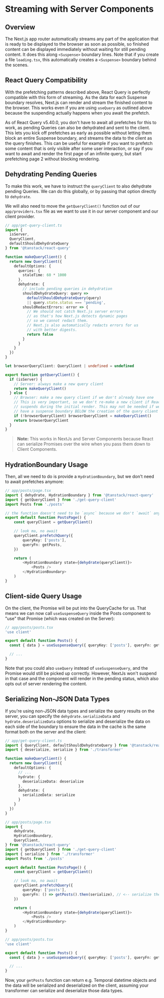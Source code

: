 # Streaming with Server Components

## Overview

The Next.js app router automatically streams any part of the application that is
ready to be displayed to the browser as soon as possible, so finished content
can be displayed immediately without waiting for still pending content. It does
this along `<Suspense>` boundary lines. Note that if you create a file
`loading.tsx`, this automatically creates a `<Suspense>` boundary behind the
scenes.

## React Query Compatibility

With the prefetching patterns described above, React Query is perfectly
compatible with this form of streaming. As the data for each Suspense boundary
resolves, Next.js can render and stream the finished content to the browser.
This works even if you are using `useQuery` as outlined above because the
suspending actually happens when you await the prefetch.

As of React Query v5.40.0, you don't have to await all prefetches for this to
work, as pending Queries can also be dehydrated and sent to the client. This
lets you kick off prefetches as early as possible without letting them block an
entire Suspense boundary, and streams the data to the client as the query
finishes. This can be useful for example if you want to prefetch some content
that is only visible after some user interaction, or say if you want to await
and render the first page of an infinite query, but start prefetching page 2
without blocking rendering.

## Dehydrating Pending Queries

To make this work, we have to instruct the `queryClient` to also dehydrate
pending Queries. We can do this globally, or by passing that option directly to
`dehydrate`.

We will also need to move the `getQueryClient()` function out of our
`app/providers.tsx` file as we want to use it in our server component and our
client provider.

```typescript
// app/get-query-client.ts
import {
  isServer,
  QueryClient,
  defaultShouldDehydrateQuery
} from '@tanstack/react-query'

function makeQueryClient() {
  return new QueryClient({
    defaultOptions: {
      queries: {
        staleTime: 60 * 1000
      },
      dehydrate: {
        // include pending queries in dehydration
        shouldDehydrateQuery: query =>
          defaultShouldDehydrateQuery(query)
          || query.state.status === 'pending',
        shouldRedactErrors: error => {
          // We should not catch Next.js server errors
          // as that's how Next.js detects dynamic pages
          // so we cannot redact them.
          // Next.js also automatically redacts errors for us
          // with better digests.
          return false
        }
      }
    }
  })
}

let browserQueryClient: QueryClient | undefined = undefined

export function getQueryClient() {
  if (isServer) {
    // Server: always make a new query client
    return makeQueryClient()
  } else {
    // Browser: make a new query client if we don't already have one
    // This is very important, so we don't re-make a new client if React
    // suspends during the initial render. This may not be needed if we
    // have a suspense boundary BELOW the creation of the query client
    if (!browserQueryClient) browserQueryClient = makeQueryClient()
    return browserQueryClient
  }
}
```

> **Note:** This works in NextJs and Server Components because React can
> serialize Promises over the wire when you pass them down to Client Components.

## HydrationBoundary Usage

Then, all we need to do is provide a `HydrationBoundary`, but we don't need to
await prefetches anymore:

```typescript
// app/posts/page.tsx
import { dehydrate, HydrationBoundary } from '@tanstack/react-query'
import { getQueryClient } from './get-query-client'
import Posts from './posts'

// the function doesn't need to be `async` because we don't `await` anything
export default function PostsPage() {
    const queryClient = getQueryClient()

    // look ma, no await
    queryClient.prefetchQuery({
        queryKey: ['posts'],
        queryFn: getPosts,
    })

    return (
        <HydrationBoundary state={dehydrate(queryClient)}>
            <Posts />
        </HydrationBoundary>
    )
}
```

## Client-side Query Usage

On the client, the Promise will be put into the QueryCache for us. That means we
can now call `useSuspenseQuery` inside the Posts component to "use" that Promise
(which was created on the Server):

```typescript
// app/posts/posts.tsx
'use client'

export default function Posts() {
  const { data } = useSuspenseQuery({ queryKey: ['posts'], queryFn: getPosts })

  // ...
}
```

Note that you could also `useQuery` instead of `useSuspenseQuery`, and the
Promise would still be picked up correctly. However, NextJs won't suspend in
that case and the component will render in the pending status, which also opts
out of server rendering the content.

## Serializing Non-JSON Data Types

If you're using non-JSON data types and serialize the query results on the
server, you can specify the `dehydrate.serializeData` and
`hydrate.deserializeData` options to serialize and deserialize the data on each
side of the boundary to ensure the data in the cache is the same format both on
the server and the client:

```typescript
// app/get-query-client.ts
import { QueryClient, defaultShouldDehydrateQuery } from '@tanstack/react-query'
import { deserialize, serialize } from './transformer'

function makeQueryClient() {
  return new QueryClient({
    defaultOptions: {
      // ...
      hydrate: {
        deserializeData: deserialize
      },
      dehydrate: {
        serializeData: serialize
      }
    }
  })
}
```

```typescript
// app/posts/page.tsx
import {
    dehydrate,
    HydrationBoundary,
    QueryClient,
} from '@tanstack/react-query'
import { getQueryClient } from './get-query-client'
import { serialize } from './transformer'
import Posts from './posts'

export default function PostsPage() {
    const queryClient = getQueryClient()

    // look ma, no await
    queryClient.prefetchQuery({
        queryKey: ['posts'],
        queryFn: () => getPosts().then(serialize), // <-- serialize the data on the server
    })

    return (
        <HydrationBoundary state={dehydrate(queryClient)}>
            <Posts />
        </HydrationBoundary>
    )
}
```

```typescript
// app/posts/posts.tsx
'use client'

export default function Posts() {
  const { data } = useSuspenseQuery({ queryKey: ['posts'], queryFn: getPosts })

  // ...
}
```

Now, your `getPosts` function can return e.g. Temporal datetime objects and the
data will be serialized and deserialized on the client, assuming your
transformer can serialize and deserialize those data types.
